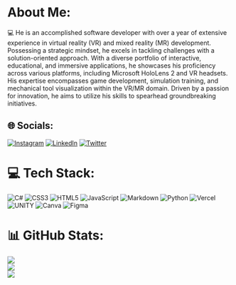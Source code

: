 # About Me:
💻 He is an accomplished software developer with over a year of extensive experience in virtual reality (VR) and mixed reality (MR) development. Possessing a strategic mindset, he excels in tackling challenges with a solution-oriented approach. With a diverse portfolio of interactive, educational, and immersive applications, he showcases his proficiency across various platforms, including Microsoft HoloLens 2 and VR headsets. His expertise encompasses game development, simulation training, and mechanical tool visualization within the VR/MR domain. Driven by a passion for innovation, he aims to utilize his skills to spearhead groundbreaking initiatives.


## 🌐 Socials:
[![Instagram](https://img.shields.io/badge/Instagram-%23E4405F.svg?logo=Instagram&logoColor=white)](https://instagram.com/enesbclk) [![LinkedIn](https://img.shields.io/badge/LinkedIn-%230077B5.svg?logo=linkedin&logoColor=white)](https://linkedin.com/in/https://www.linkedin.com/in/enesb%C3%BCnyamin%C3%A7elik/) [![Twitter](https://img.shields.io/badge/Twitter-%231DA1F2.svg?logo=Twitter&logoColor=white)](https://twitter.com/enesbclk) 

# 💻 Tech Stack:
![C#](https://img.shields.io/badge/c%23-%23239120.svg?style=plastic&logo=c-sharp&logoColor=white) ![CSS3](https://img.shields.io/badge/css3-%231572B6.svg?style=plastic&logo=css3&logoColor=white) ![HTML5](https://img.shields.io/badge/html5-%23E34F26.svg?style=plastic&logo=html5&logoColor=white) ![JavaScript](https://img.shields.io/badge/javascript-%23323330.svg?style=plastic&logo=javascript&logoColor=%23F7DF1E) ![Markdown](https://img.shields.io/badge/markdown-%23000000.svg?style=plastic&logo=markdown&logoColor=white) ![Python](https://img.shields.io/badge/python-3670A0?style=plastic&logo=python&logoColor=ffdd54) ![Vercel](https://img.shields.io/badge/vercel-%23000000.svg?style=plastic&logo=vercel&logoColor=white) ![UNITY](https://img.shields.io/badge/Unity-%2320232a.svg?style=plastic&logo=unity&logoColor=white) ![Canva](https://img.shields.io/badge/Canva-%2300C4CC.svg?style=plastic&logo=Canva&logoColor=white) 	![Figma](https://img.shields.io/badge/figma-%23F24E1E.svg?style=plastic&logo=figma&logoColor=white)
# 📊 GitHub Stats:
![](https://github-readme-stats.vercel.app/api?username=enesbunyamincelik&theme=nightowl&hide_border=false&include_all_commits=false&count_private=false)<br/>
![](https://github-readme-streak-stats.herokuapp.com/?user=enesbunyamincelik&theme=nightowl&hide_border=false)<br/>
![](https://github-readme-stats.vercel.app/api/top-langs/?username=enesbunyamincelik&theme=nightowl&hide_border=false&include_all_commits=false&count_private=false&layout=compact)
